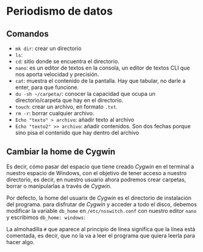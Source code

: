 # Periodismo de datos

## Comandos
- `mk dir`: crear un directorio
- `ls`: 
- `cd`: sitio donde se encuentra el directorio.
- `nano`: es un editor de textos en la consola, un editor de textos CLI que nos aporta velocidad y precisión.
- `cat`: muestra el contenido de la pantalla. Hay que tabular, no darle a enter, para que funcione.
- `du -sh ~/carpeta/`: conocer la capacidad que ocupa un directorio/carpeta que hay en el directorio.
- `touch`: crear un archivo, en formato `.txt`.
- `rm -r`: borrar cualquier archivo.
- `Echo "texto" > archivo`: añadir texto al archivo
- `Echo "texto2" >> archivo`: añadir contenidos. Son dos fechas porque sino pisa el contenido que hay dentro del archivo

## Cambiar la home de Cygwin
Es decir, cómo pasar del espacio que tiene creado *Cygwin* en el terminal  a nuestro espacio de Windows, con el objetivo de tener acceso a nuestro directorio, es decir, en nuestro usuario ahora podremos crear carpetas, borrar o manipularlas a través de *Cygwin*.

Por defecto, la home del usuarix de *Cygwin* es el directorio de instalación del programa.
para disfrutar de *Cygwin* y acceder a todo el disco, debemos modificar la variable `db_home` en `/etc/nsswitch.conf` con nuestro editor `nano` y escribimos `db_home: windows`:

La almohadilla `#` que aparece al principio de línea significa que la línea está comentada, es decir, que no la va a leer el programa que quiera leerla para hacer algo.
